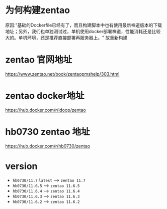 # 为何构建zentao
原因:"基础的Dockerfile已经有了，而且构建脚本中也有使用最新禅道版本的下载地址；另外，我们也单独测试过，单机使用docker部署禅道，性能消耗还是比较大的。单机环境，还是推荐直接部署再服务器上。"
故重新构建
# zentao 官网地址
<https://www.zentao.net/book/zentaopmshelp/303.html>
# zentao docker地址
<https://hub.docker.com/r/idoop/zentao>
# hb0730 zentao 地址
<https://hub.docker.com/r/hb0730/zentao>

# version
 + `hb0730/11.7` `latest` --> `zentao 11.7`
 + `hb0730/11.6.5` --> `zentao 11.6.5`
 + `hb0730/11.6.4` --> `zentao 11.6.4`
 + `hb0730/11.6.3` --> `zentao 11.6.3`
 + `hb0730/11.6.2` --> `zentao 11.6.2` 